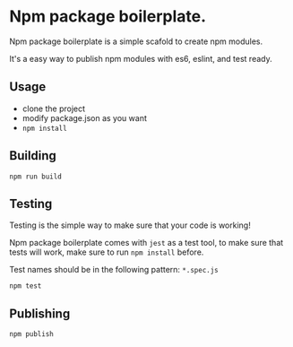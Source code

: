 # Npm package boilerplate.

Npm package boilerplate is a simple scafold to create npm modules.

It's a easy way to publish npm modules with es6, eslint, and test ready.

## Usage

- clone the project
- modify package.json as you want
- `npm install`

## Building

`npm run build`

## Testing

Testing is the simple way to make sure that your code is working!

Npm package boilerplate comes with `jest` as a test tool, to make sure that tests will work, make sure to run `npm install` before.

Test names should be in the following pattern:
`*.spec.js`

`npm test`

## Publishing

`npm publish`